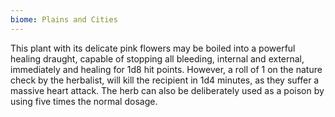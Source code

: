 ```yaml
---
biome: Plains and Cities
---
```

This plant with its delicate pink flowers may be boiled into a powerful healing draught, capable of stopping all bleeding, internal and external, immediately and healing for 1d8 hit points. However, a roll of 1 on the nature check by the herbalist, will kill the recipient in 1d4 minutes, as they suffer a massive heart attack. The herb can also be deliberately used as a poison by using five times the normal dosage. 

